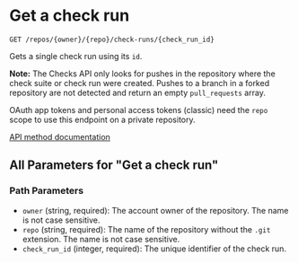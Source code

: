 # Get a check run

`GET /repos/{owner}/{repo}/check-runs/{check_run_id}`

Gets a single check run using its `id`.

**Note:** The Checks API only looks for pushes in the repository where the check suite or check run were created. Pushes to a branch in a forked repository are not detected and return an empty `pull_requests` array.

OAuth app tokens and personal access tokens (classic) need the `repo` scope to use this endpoint on a private repository.

[API method documentation](https://docs.github.com/rest/checks/runs#get-a-check-run)

## All Parameters for "Get a check run"

### Path Parameters

- `owner` (string, required): The account owner of the repository. The name is not case sensitive.
- `repo` (string, required): The name of the repository without the `.git` extension. The name is not case sensitive.
- `check_run_id` (integer, required): The unique identifier of the check run.